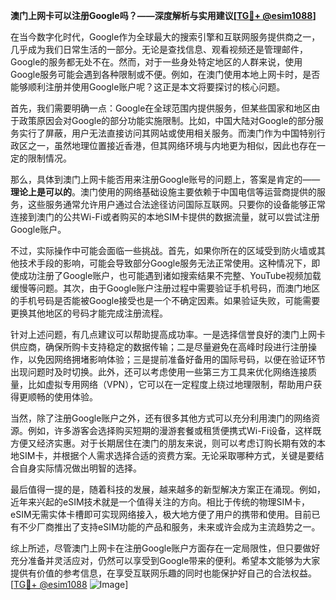 **澳门上网卡可以注册Google吗？——深度解析与实用建议[[TG💪+ @esim1088](https://t.me/s/esim1088)]**

在当今数字化时代，Google作为全球最大的搜索引擎和互联网服务提供商之一，几乎成为我们日常生活的一部分。无论是查找信息、观看视频还是管理邮件，Google的服务都无处不在。然而，对于一些身处特定地区的人群来说，使用Google服务可能会遇到各种限制或不便。例如，在澳门使用本地上网卡时，是否能够顺利注册并使用Google账户呢？这正是本文将要探讨的核心问题。

首先，我们需要明确一点：Google在全球范围内提供服务，但某些国家和地区由于政策原因会对Google的部分功能实施限制。比如，中国大陆对Google的部分服务实行了屏蔽，用户无法直接访问其网站或使用相关服务。而澳门作为中国特别行政区之一，虽然地理位置接近香港，但其网络环境与内地更为相似，因此也存在一定的限制情况。

那么，具体到澳门上网卡能否用来注册Google账号的问题上，答案是肯定的——**理论上是可以的**。澳门使用的网络基础设施主要依赖于中国电信等运营商提供的服务，这些服务通常允许用户通过合法途径访问国际互联网。只要你的设备能够正常连接到澳门的公共Wi-Fi或者购买的本地SIM卡提供的数据流量，就可以尝试注册Google账户。

不过，实际操作中可能会面临一些挑战。首先，如果你所在的区域受到防火墙或其他技术手段的影响，可能会导致部分Google服务无法正常使用。这种情况下，即使成功注册了Google账户，也可能遇到诸如搜索结果不完整、YouTube视频加载缓慢等问题。其次，由于Google账户注册过程中需要验证手机号码，而澳门地区的手机号码是否能被Google接受也是一个不确定因素。如果验证失败，可能需要更换其他地区的号码才能完成注册流程。

针对上述问题，有几点建议可以帮助提高成功率。一是选择信誉良好的澳门上网卡供应商，确保所购卡支持稳定的数据传输；二是尽量避免在高峰时段进行注册操作，以免因网络拥堵影响体验；三是提前准备好备用的国际号码，以便在验证环节出现问题时及时切换。此外，还可以考虑使用一些第三方工具来优化网络连接质量，比如虚拟专用网络（VPN），它可以在一定程度上绕过地理限制，帮助用户获得更顺畅的使用体验。

当然，除了注册Google账户之外，还有很多其他方式可以充分利用澳门的网络资源。例如，许多游客会选择购买短期的漫游套餐或租赁便携式Wi-Fi设备，这样既方便又经济实惠。对于长期居住在澳门的朋友来说，则可以考虑订购长期有效的本地SIM卡，并根据个人需求选择合适的资费方案。无论采取哪种方式，关键是要结合自身实际情况做出明智的选择。

最后值得一提的是，随着科技的发展，越来越多的新型解决方案正在涌现。例如，近年来兴起的eSIM技术就是一个值得关注的方向。相比于传统的物理SIM卡，eSIM无需实体卡槽即可实现网络接入，极大地方便了用户的携带和使用。目前已有不少厂商推出了支持eSIM功能的产品和服务，未来或许会成为主流趋势之一。

综上所述，尽管澳门上网卡在注册Google账户方面存在一定局限性，但只要做好充分准备并灵活应对，仍然可以享受到Google带来的便利。希望本文能够为大家提供有价值的参考信息，在享受互联网乐趣的同时也能保护好自己的合法权益。[[TG💪+ @esim1088](https://t.me/s/esim1088) ![Image](https://i.postimg.cc/4NQfJmqS/Snipaste-2025-05-13-00-14-12.png)]